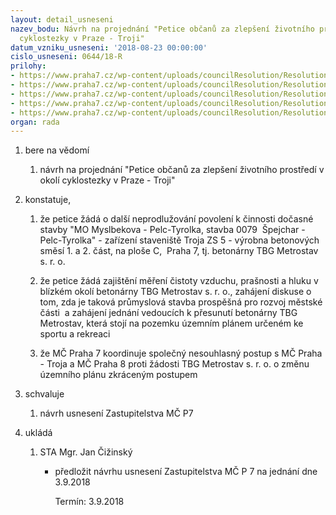 ```yaml
---
layout: detail_usneseni
nazev_bodu: Návrh na projednání "Petice občanů za zlepšení životního prostředí v okolí
  cyklostezky v Praze - Troji"
datum_vzniku_usneseni: '2018-08-23 00:00:00'
cislo_usneseni: 0644/18-R
prilohy:
- https://www.praha7.cz/wp-content/uploads/councilResolution/Resolutions/30175/export/Prilohac1_DuvodovazpravaRada~386389.doc
- https://www.praha7.cz/wp-content/uploads/councilResolution/Resolutions/30175/export/Pruvodnidopis_ver~386388.pdf
- https://www.praha7.cz/wp-content/uploads/councilResolution/Resolutions/30175/export/Petice_na_MC_P7_anonym~386386.pdf
- https://www.praha7.cz/wp-content/uploads/councilResolution/Resolutions/30175/export/Plna_moc__obecne_pro_betonarku_anonym~386384.pdf
- https://www.praha7.cz/wp-content/uploads/councilResolution/Resolutions/30175/export/export~386520.pdf
organ: rada
---
```

<OL class=urzList_view id=urzList>
<LI class=urzClass1><SPAN name="1">bere na vědomí</SPAN> 
<OL class="urzOlClass decimal ">
<LI class=urzClass2 style="TEXT-ALIGN: left"><SPAN>
<P>návrh na projednání "Petice občanů za zlepšení životního prostředí v okolí cyklostezky v Praze - Troji"</P></SPAN></LI></OL></LI>
<LI class=urzClass1><SPAN name="50">konstatuje,</SPAN> 
<OL class="urzOlClass decimal ">
<LI class=urzClass2 style="TEXT-ALIGN: left"><SPAN>
<P>že petice žádá o další neprodlužování povolení k činnosti dočasné stavby "MO Myslbekova - Pelc-Tyrolka, stavba 0079&nbsp; Špejchar - Pelc-Tyrolka" - zařízení staveniště Troja ZS 5 - výrobna betonových směsí 1. a 2. část, na ploše C,&nbsp; Praha 7, tj. betonárny TBG Metrostav s. r. o.</P></SPAN></LI>
<LI class=urzClass2 style="TEXT-ALIGN: left"><SPAN>
<P>že petice žádá zajištění měření čistoty vzduchu, prašnosti a hluku v blízkém okolí betonárny TBG Metrostav s. r. o., zahájení diskuse o tom, zda je taková průmyslová stavba prospěšná pro rozvoj městské části&nbsp; a zahájení jednání vedoucích k přesunutí betonárny TBG Metrostav, která stojí na pozemku územním plánem určeném ke sportu a rekreaci</P></SPAN></LI>
<LI class=urzClass2 style="TEXT-ALIGN: left"><SPAN>
<P>že MČ Praha 7 koordinuje společný nesouhlasný postup s MČ Praha&nbsp; - Troja a MČ Praha 8 proti žádosti TBG Metrostav s. r. o. o změnu územního plánu zkráceným postupem</P></SPAN></LI></OL></LI>
<LI class=urzClass1><SPAN name="24">schvaluje</SPAN> 
<OL class="urzOlClass decimal ">
<LI class=urzClass2 style="TEXT-ALIGN: left"><SPAN>
<P>návrh usnesení Zastupitelstva MČ P7</P></SPAN></LI></OL></LI>
<LI class=urzClass1 id=urzUkoly><SPAN name="1">ukládá</SPAN>
<OL class=urzOlClass>
<LI class=urzClass2><SPAN>
<P>STA Mgr. Jan Čižinský</P></SPAN>
<UL class=urzUlClass>
<LI class=urzClass3><SPAN>
<P>předložit návrhu usnesení Zastupitelstva MČ P 7 na jednání dne 3.9.2018</P></SPAN><SPAN class=urzUkolTermin>Termín:&nbsp;3.9.2018</SPAN></LI></UL></LI></OL></LI></OL>